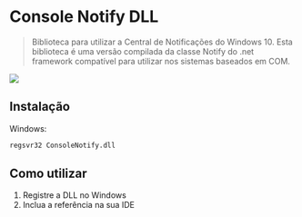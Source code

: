 # Console Notify DLL
> Biblioteca para utilizar a Central de Notificações do Windows 10.
Esta biblioteca é uma versão compilada da classe Notify do .net framework compatível para utilizar nos sistemas baseados em COM.

![](header.png)

## Instalação
Windows:
```sh
regsvr32 ConsoleNotify.dll
```
## Como utilizar
1) Registre a DLL no Windows
2) Inclua a referência na sua IDE

